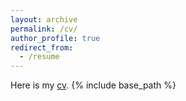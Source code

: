 ```yaml
---
layout: archive
permalink: /cv/
author_profile: true
redirect_from:
  - /resume
---
```

Here is my [cv](https://drive.google.com/open?id=1AOV9Gmc7Roz109WHTPlTBw85WHkGKb8J). 
{% include base_path %}

